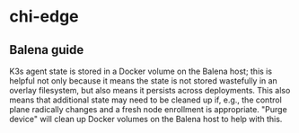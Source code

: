 # chi-edge

## Balena guide

K3s agent state is stored in a Docker volume on the Balena host; this is helpful not only because it means the state is not stored wastefully in an overlay filesystem, but also means it persists across deployments. This also means that additional state may need to be cleaned up if, e.g., the control plane radically changes and a fresh node enrollment is appropriate. "Purge device" will clean up Docker volumes on the Balena host to help with this.
